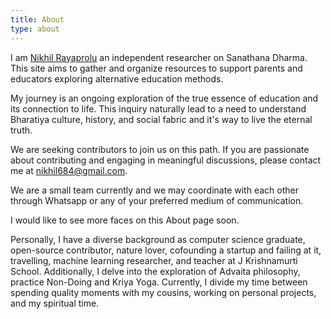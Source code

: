 ```yaml
---
title: About
type: about
---
```


I am [Nikhil Rayaprolu](https://www.linkedin.com/in/nikhilrayaprolu/) an independent researcher on Sanathana Dharma. This site aims to gather and organize resources to support parents and educators exploring alternative education methods.

My journey is an ongoing exploration of the true essence of education and its connection to life. This inquiry naturally lead to a need to understand Bharatiya culture, history, and social fabric and it's way to live the eternal truth.

We are seeking contributors to join us on this path. If you are passionate about contributing and engaging in meaningful discussions, please contact me at nikhil684@gmail.com.

We are a small team currently and we may coordinate with each other through Whatsapp or any of your preferred medium of communication.

I would like to see more faces on this About page soon.


Personally, I  have a diverse background as computer science graduate, open-source contributor, nature lover, cofounding a startup and failing at it, travelling, machine learning researcher, and teacher at J Krishnamurti School. Additionally, I delve into the exploration of Advaita philosophy, practice Non-Doing and Kriya Yoga. Currently, I divide my time between spending quality moments with my cousins, working on personal projects, and my spiritual time.
